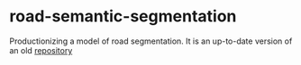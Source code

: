 # road-semantic-segmentation
Productionizing a model of road segmentation. It is an up-to-date version of an old [repository](https://github.com/mlgxmez/CarND-Semantic-Segmentation)
